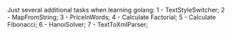 Just several additional tasks when learning golang:
1 - TextStyleSwitcher;
2 - MapFromString;
3 - PriceInWords;
4 - Calculate Factorial;
5 - Calculate Fibonacci;
6 - HanoiSolver;
7 - TextToXmlParser;